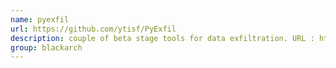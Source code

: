 ```yaml
---
name: pyexfil
url: https://github.com/ytisf/PyExfil
description: couple of beta stage tools for data exfiltration. URL : https://github.com/ytisf/PyExfil Groups : blackarch blackarch-networking
group: blackarch
---
```

